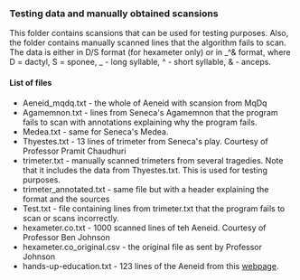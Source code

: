 ### Testing data and manually obtained scansions

This folder contains scansions that can be used for testing purposes. Also, the
folder contains manually scanned lines that the algorithm fails to scan.
The data is either in D/S format (for hexameter only) or in _^& format, where
D = dactyl, S = sponee, _ - long syllable, ^ - short syllable, & - anceps.

#### List of files
- Aeneid_mqdq.txt - the whole of Aeneid with scansion from MqDq
- Agamemnon.txt - lines from Seneca's Agamemnon that the program fails to scan 
with annotations explaining why the program fails.
- Medea.txt - same for Seneca's Medea.
- Thyestes.txt - 13 lines of trimeter from Seneca's play.
Courtesy of Professor Pramit Chaudhuri
- trimeter.txt - manually scanned trimeters from several tragedies. Note that
it includes the data from Thyestes.txt. This is used for testing purposes.
- trimeter_annotated.txt - same file but with a header explaining the format and
the sources
- Test.txt - file containing lines from trimeter.txt that the program fails to 
scan or scans incorrectly. 
- hexameter.co.txt - 1000 scanned lines of teh Aeneid.
Courtesy of Professor Ben Johnson
- hexameter.co_original.csv - the original file as sent by Professor Johnson
- hands-up-education.txt - 123 lines of the Aeneid from this 
[webpage](https://www.hands-up-education.org/aplatinscan/index.html).